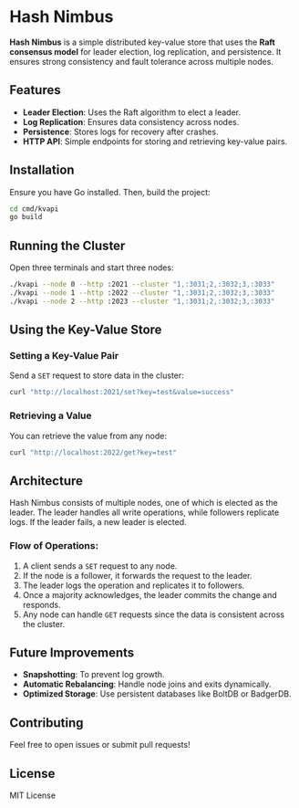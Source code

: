 # Hash Nimbus

**Hash Nimbus** is a simple distributed key-value store that uses the **Raft consensus model** for leader election, log replication, and persistence. It ensures strong consistency and fault tolerance across multiple nodes.

## Features
- **Leader Election**: Uses the Raft algorithm to elect a leader.
- **Log Replication**: Ensures data consistency across nodes.
- **Persistence**: Stores logs for recovery after crashes.
- **HTTP API**: Simple endpoints for storing and retrieving key-value pairs.

## Installation
Ensure you have Go installed. Then, build the project:

```sh
cd cmd/kvapi
go build
```

## Running the Cluster
Open three terminals and start three nodes:

```sh
./kvapi --node 0 --http :2021 --cluster "1,:3031;2,:3032;3,:3033"
./kvapi --node 1 --http :2022 --cluster "1,:3031;2,:3032;3,:3033"
./kvapi --node 2 --http :2023 --cluster "1,:3031;2,:3032;3,:3033"
```

## Using the Key-Value Store

### Setting a Key-Value Pair
Send a `SET` request to store data in the cluster:

```sh
curl "http://localhost:2021/set?key=test&value=success"
```

### Retrieving a Value
You can retrieve the value from any node:

```sh
curl "http://localhost:2022/get?key=test"
```

## Architecture
Hash Nimbus consists of multiple nodes, one of which is elected as the leader. The leader handles all write operations, while followers replicate logs. If the leader fails, a new leader is elected.

### Flow of Operations:
1. A client sends a `SET` request to any node.
2. If the node is a follower, it forwards the request to the leader.
3. The leader logs the operation and replicates it to followers.
4. Once a majority acknowledges, the leader commits the change and responds.
5. Any node can handle `GET` requests since the data is consistent across the cluster.

## Future Improvements
- **Snapshotting**: To prevent log growth.
- **Automatic Rebalancing**: Handle node joins and exits dynamically.
- **Optimized Storage**: Use persistent databases like BoltDB or BadgerDB.

## Contributing
Feel free to open issues or submit pull requests!

## License
MIT License


